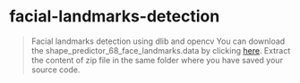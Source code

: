 # facial-landmarks-detection
> Facial landmarks detection using dlib and opencv
> You can download the shape_predictor_68_face_landmarks.data by clicking [here](http://dlib.net/files/shape_predictor_68_face_landmarks.dat.bz2). Extract the content of zip file in the same folder where you have saved your source code.

